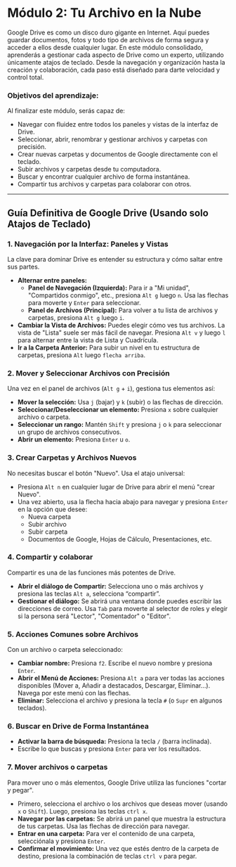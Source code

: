 # Módulo 2: Tu Archivo en la Nube

Google Drive es como un disco duro gigante en Internet. Aquí puedes guardar documentos, fotos y todo tipo de archivos de forma segura y acceder a ellos desde cualquier lugar. En este módulo consolidado, aprenderás a gestionar cada aspecto de Drive como un experto, utilizando únicamente atajos de teclado. Desde la navegación y organización hasta la creación y colaboración, cada paso está diseñado para darte velocidad y control total.

### Objetivos del aprendizaje:

Al finalizar este módulo, serás capaz de:
* Navegar con fluidez entre todos los paneles y vistas de la interfaz de Drive.
* Seleccionar, abrir, renombrar y gestionar archivos y carpetas con precisión.
* Crear nuevas carpetas y documentos de Google directamente con el teclado.
* Subir archivos y carpetas desde tu computadora.
* Buscar y encontrar cualquier archivo de forma instantánea.
* Compartir tus archivos y carpetas para colaborar con otros.

---

## Guía Definitiva de Google Drive (Usando solo Atajos de Teclado)

### 1. Navegación por la Interfaz: Paneles y Vistas

La clave para dominar Drive es entender su estructura y cómo saltar entre sus partes.

* **Alternar entre paneles:**
    * **Panel de Navegación (Izquierda):** Para ir a "Mi unidad", "Compartidos conmigo", etc., presiona `Alt g` luego `n`. Usa las flechas para moverte y `Enter` para seleccionar.
    * **Panel de Archivos (Principal):** Para volver a tu lista de archivos y carpetas, presiona `Alt g` luego `i`.
* **Cambiar la Vista de Archivos:** Puedes elegir cómo ves tus archivos. La vista de "Lista" suele ser más fácil de navegar. Presiona `Alt v` y luego `l` para alternar entre la vista de Lista y Cuadrícula.
* **Ir a la Carpeta Anterior:** Para subir un nivel en tu estructura de carpetas, presiona `Alt` luego `flecha arriba`.

### 2. Mover y Seleccionar Archivos con Precisión

Una vez en el panel de archivos (`Alt g` + `i`), gestiona tus elementos así:

* **Mover la selección:** Usa `j` (bajar) y `k` (subir) o las flechas de dirección.
* **Seleccionar/Deseleccionar un elemento:** Presiona `x` sobre cualquier archivo o carpeta.
* **Seleccionar un rango:** Mantén `Shift` y presiona `j` o `k` para seleccionar un grupo de archivos consecutivos.
* **Abrir un elemento:** Presiona `Enter` u `o`.

### 3. Crear Carpetas y Archivos Nuevos

No necesitas buscar el botón "Nuevo". Usa el atajo universal:

* Presiona `Alt n` en cualquier lugar de Drive para abrir el menú "crear Nuevo".
* Una vez abierto, usa la flecha hacia abajo para navegar y presiona `Enter` en la opción que desee:
    * Nueva carpeta
    * Subir archivo
    * Subir carpeta
    * Documentos de Google, Hojas de Cálculo, Presentaciones, etc.

### 4. Compartir y colaborar

Compartir es una de las funciones más potentes de Drive.

* **Abrir el diálogo de Compartir:** Selecciona uno o más archivos y presiona las teclas `Alt a`, selecciona “compartir”.
* **Gestionar el diálogo:** Se abrirá una ventana donde puedes escribir las direcciones de correo. Usa `Tab` para moverte al selector de roles y elegir si la persona será "Lector", "Comentador" o "Editor".

### 5. Acciones Comunes sobre Archivos

Con un archivo o carpeta seleccionado:
* **Cambiar nombre:** Presiona `f2`. Escribe el nuevo nombre y presiona `Enter`.
* **Abrir el Menú de Acciones:** Presiona `Alt a` para ver todas las acciones disponibles (Mover a, Añadir a destacados, Descargar, Eliminar...). Navega por este menú con las flechas.
* **Eliminar:** Selecciona el archivo y presiona la tecla `#` (o `Supr` en algunos teclados).

### 6. Buscar en Drive de Forma Instantánea

* **Activar la barra de búsqueda:** Presiona la tecla `/` (barra inclinada).
* Escribe lo que buscas y presiona `Enter` para ver los resultados.

### 7. Mover archivos o carpetas

Para mover uno o más elementos, Google Drive utiliza las funciones "cortar y pegar".

* Primero, selecciona el archivo o los archivos que deseas mover (usando `x` o `Shift`). Luego, presiona las teclas `ctrl x`.
* **Navegar por las carpetas:** Se abrirá un panel que muestra la estructura de tus carpetas. Usa las flechas de dirección para navegar.
* **Entrar en una carpeta:** Para ver el contenido de una carpeta, selecciónala y presiona `Enter`.
* **Confirmar el movimiento:** Una vez que estés dentro de la carpeta de destino, presiona la combinación de teclas `ctrl v` para pegar.